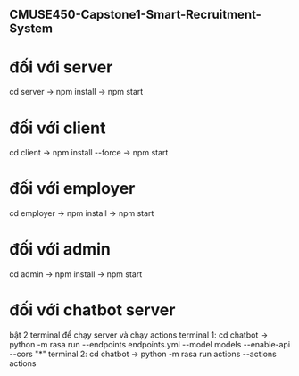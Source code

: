 ## CMUSE450-Capstone1-Smart-Recruitment-System
# đối với server
cd server -> npm install -> npm start 
# đối với client
cd client -> npm install --force -> npm start
# đối với employer
cd employer -> npm install -> npm start
# đối với admin
cd admin -> npm install -> npm start
# đối với chatbot server
bật 2 terminal để chạy server và chạy actions
terminal 1: cd chatbot -> python -m rasa run --endpoints endpoints.yml --model models --enable-api --cors "*"
terminal 2: cd chatbot -> python -m rasa run actions --actions actions
